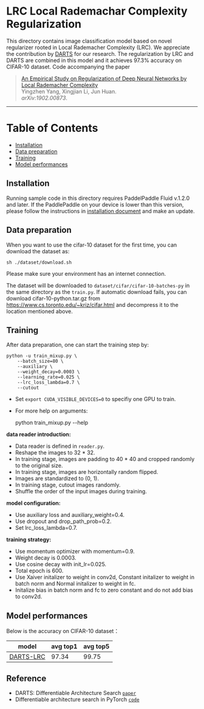 # LRC Local Rademachar Complexity Regularization
This directory contains image classification model based on novel regularizer rooted in Local Rademacher Complexity (LRC). We appreciate the contribution by [DARTS](https://arxiv.org/abs/1806.09055) for our research. The regularization by LRC and DARTS are combined in this model and it achieves 97.3% accuracy on CIFAR-10 dataset. Code accompanying the paper
> [An Empirical Study on Regularization of Deep Neural Networks by Local Rademacher Complexity](https://arxiv.org/abs/1902.00873)\
> Yingzhen Yang, Xingjian Li, Jun Huan.\
> _arXiv:1902.00873_.

---
# Table of Contents

- [Installation](#installation)
- [Data preparation](#data-preparation)
- [Training](#training)
- [Model performances](#model-performances)

## Installation

Running sample code in this directory requires PaddelPaddle Fluid v.1.2.0 and later. If the PaddlePaddle on your device is lower than this version, please follow the instructions in [installation document](http://www.paddlepaddle.org/documentation/docs/zh/1.2/beginners_guide/install/index_cn.html#paddlepaddle) and make an update.

## Data preparation

When you want to use the cifar-10 dataset for the first time, you can download the dataset as:

    sh ./dataset/download.sh

Please make sure your environment has an internet connection.

The dataset will be downloaded to `dataset/cifar/cifar-10-batches-py` in the same directory as the `train.py`. If automatic download fails, you can download cifar-10-python.tar.gz from https://www.cs.toronto.edu/~kriz/cifar.html and decompress it to the location mentioned above.


## Training

After data preparation, one can start the training step by:

    python -u train_mixup.py \
        --batch_size=80 \
        --auxiliary \
        --weight_decay=0.0003 \
        --learning_rate=0.025 \
        --lrc_loss_lambda=0.7 \
        --cutout
- Set ```export CUDA_VISIBLE_DEVICES=0``` to specifiy one GPU to train.
- For more help on arguments:

    python train_mixup.py --help

**data reader introduction:**

* Data reader is defined in `reader.py`.
* Reshape the images to 32 * 32.
* In training stage, images are padding to 40 * 40 and cropped randomly to the original size.
* In training stage, images are horizontally random flipped.
* Images are standardized to (0, 1).
* In training stage, cutout images randomly.
* Shuffle the order of the input images during training.

**model configuration:**

* Use auxiliary loss and auxiliary\_weight=0.4.
* Use dropout and drop\_path\_prob=0.2.
* Set lrc\_loss\_lambda=0.7.

**training strategy:**

*  Use momentum optimizer with momentum=0.9.
*  Weight decay is 0.0003.
*  Use cosine decay with init\_lr=0.025.
*  Total epoch is 600.
*  Use Xaiver initalizer to weight in conv2d, Constant initalizer to weight in batch norm and Normal initalizer to weight in fc.
*  Initalize bias in batch norm and fc to zero constant and do not add bias to conv2d.


## Model performances
Below is the accuracy on CIFAR-10 dataset：

| model | avg top1 | avg top5 |
| ----- | -------- | -------- |
| [DARTS-LRC](https://paddlemodels.bj.bcebos.com/autodl/fluid_rademacher.tar.gz) | 97.34 | 99.75 |

## Reference

  - DARTS: Differentiable Architecture Search [`paper`](https://arxiv.org/abs/1806.09055)
  - Differentiable architecture search in PyTorch [`code`](https://github.com/quark0/darts)
